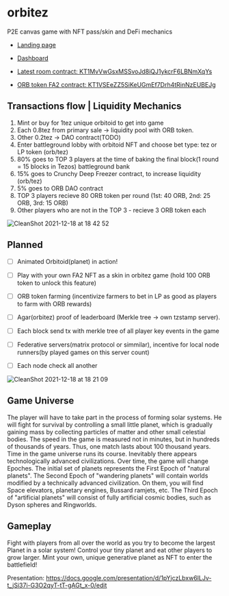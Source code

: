 # orbitez

P2E canvas game with NFT pass/skin and DeFi mechanics 



- [Landing page ](https://orbitez.io)
- [Dashboard ](https://orbitez.io/dashboard)


- [Latest room contract: KT1MvVwGsxMSSvoJd8iQJ1ykcrF6LBNmXqYs](https://better-call.dev/hangzhou2net/KT1MvVwGsxMSSvoJd8iQJ1ykcrF6LBNmXqYs/operations)
- [ORB token FA2 contract: KT1VSEeZZ5SiKeUGmEf7Drh4tRinNzEUBEJg](https://better-call.dev/hangzhou2net/KT1VSEeZZ5SiKeUGmEf7Drh4tRinNzEUBEJg/operations)

## Transactions flow | Liquidity Mechanics

1) Mint or buy for 1tez unique orbitoid to get into game
2) Each 0.8tez from primary sale -> liquidity pool with ORB token.
3) Other 0.2tez -> DAO contract(TODO)
4) Enter battleground lobby with orbitoid NFT and choose bet type: tez or LP token (orb/tez)
5) 80% goes to TOP 3 players at the time of baking the final block(1 round = 15 blocks in Tezos) battleground bank
6) 15% goes to Crunchy Deep Freezer contract, to increase liquidity (orb/tez)
7) 5% goes to ORB DAO contract
8) TOP 3 players recieve 80 ORB token per round (1st: 40 ORB, 2nd: 25 ORB, 3rd: 15 ORB)
9) Other players who are not in the TOP 3 - recieve 3 ORB token each


![CleanShot 2021-12-18 at 18 42 52](https://user-images.githubusercontent.com/4786779/146650715-1f62c00e-1ae4-489d-86ef-a25f7b6be4bd.png)


## Planned

- [ ] Animated Orbitoid(planet) in action!
- [ ] Play with your own FA2 NFT as a skin in orbitez game (hold 100 ORB token to unlock this feature)
- [ ] ORB token farming (incentivize farmers to bet in LP as good as players to farm with ORB rewards)
- [ ] Agar(orbitez) proof of leaderboard (Merkle tree -> own tzstamp server). 
- [ ] Each block send tx with merkle tree of all player key events in the game
- [ ] Federative servers(matrix protocol or simmilar), incentive for local node runners(by played games on this server count)
- [ ] Each node check all another 


![CleanShot 2021-12-18 at 18 21 09](https://user-images.githubusercontent.com/4786779/146650093-aa8692e7-b332-4689-ad58-7b9d8e788214.png)


## Game Universe

The player will have to take part in the process of forming solar systems. He will fight for survival by controlling a small little planet, which is gradually gaining mass by collecting particles of matter and other small celestial bodies.
The speed in the game is measured not in minutes, but in hundreds of thousands of years. Thus, one match lasts about 100 thousand years.
Time in the game universe runs its course. Inevitably there appears technologically advanced civilizations. Over time, the game will change Epoches. The initial set of planets represents the First Epoch of "natural planets". The Second Epoch of "wandering planets" will contain worlds modified by a technically advanced civilization. On them, you will find Space elevators, planetary engines, Bussard ramjets, etc. The Third Epoch of "artificial planets" will consist of fully artificial cosmic bodies, such as Dyson spheres and Ringworlds. 

## Gameplay

Fight with players from all over the world as you try to become the largest Planet in a solar system! Control your tiny planet and eat other players to grow larger. Mint your own, unique generative planet as NFT to enter the battlefield!


Presentation: https://docs.google.com/presentation/d/1pYjczLbxw6lLJv-t_jSi37i-G3O2qyT-tT-gAGt_x-0/edit


